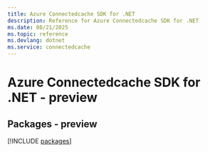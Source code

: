 ```yaml
---
title: Azure Connectedcache SDK for .NET
description: Reference for Azure Connectedcache SDK for .NET
ms.date: 08/21/2025
ms.topic: reference
ms.devlang: dotnet
ms.service: connectedcache
---
```

# Azure Connectedcache SDK for .NET - preview
## Packages - preview
[!INCLUDE [packages](connectedcache-index.md)]